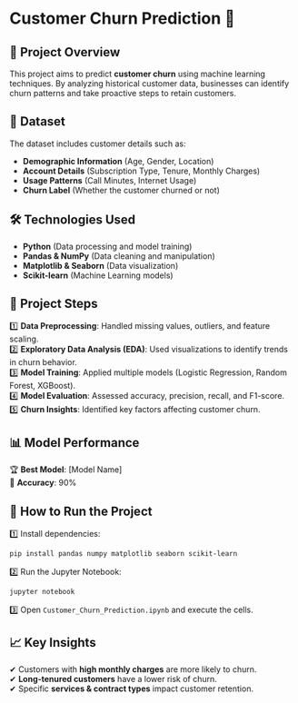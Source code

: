 # **Customer Churn Prediction 🚀**  

## 📌 Project Overview  
This project aims to predict **customer churn** using machine learning techniques. By analyzing historical customer data, businesses can identify churn patterns and take proactive steps to retain customers.  

## 📂 Dataset  
The dataset includes customer details such as:  
- **Demographic Information** (Age, Gender, Location)  
- **Account Details** (Subscription Type, Tenure, Monthly Charges)  
- **Usage Patterns** (Call Minutes, Internet Usage)  
- **Churn Label** (Whether the customer churned or not)  

## 🛠️ Technologies Used  
- **Python** (Data processing and model training)  
- **Pandas & NumPy** (Data cleaning and manipulation)  
- **Matplotlib & Seaborn** (Data visualization)  
- **Scikit-learn** (Machine Learning models)  

## 🚀 Project Steps  
1️⃣ **Data Preprocessing**: Handled missing values, outliers, and feature scaling.  
2️⃣ **Exploratory Data Analysis (EDA)**: Used visualizations to identify trends in churn behavior.  
3️⃣ **Model Training**: Applied multiple models (Logistic Regression, Random Forest, XGBoost).  
4️⃣ **Model Evaluation**: Assessed accuracy, precision, recall, and F1-score.  
5️⃣ **Churn Insights**: Identified key factors affecting customer churn.  

## 📊 Model Performance  
🏆 **Best Model**: [Model Name]  
🎯 **Accuracy**: 90% 

## 📌 How to Run the Project  
1️⃣ Install dependencies:  
   ```bash
   pip install pandas numpy matplotlib seaborn scikit-learn
   ```  
2️⃣ Run the Jupyter Notebook:  
   ```bash
   jupyter notebook
   ```  
3️⃣ Open `Customer_Churn_Prediction.ipynb` and execute the cells.  

## 📈 Key Insights  
✔ Customers with **high monthly charges** are more likely to churn.  
✔ **Long-tenured customers** have a lower risk of churn.  
✔ Specific **services & contract types** impact customer retention.  
